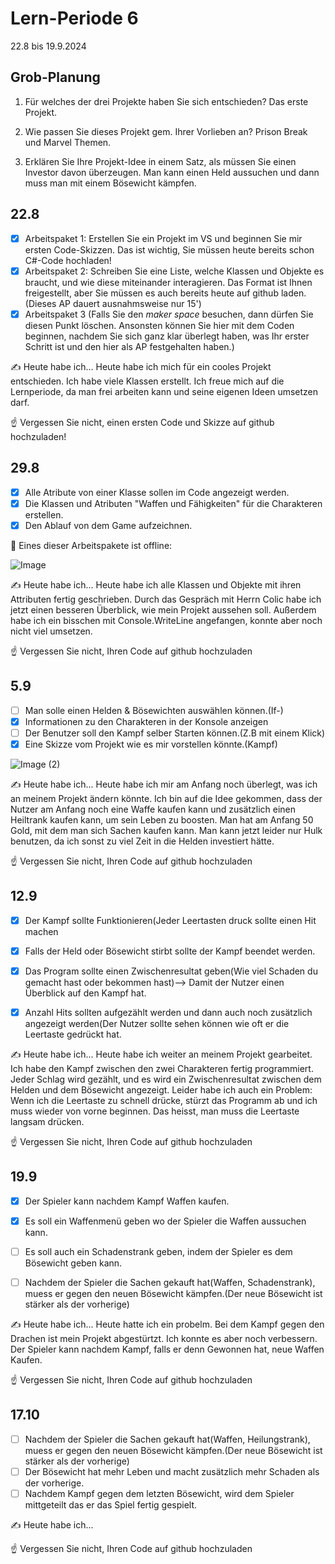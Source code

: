 # Lern-Periode 6

22.8 bis 19.9.2024

## Grob-Planung

1. Für welches der drei Projekte haben Sie sich entschieden?
   Das erste Projekt.
2. Wie passen Sie dieses Projekt gem. Ihrer Vorlieben an?
   Prison Break und Marvel Themen.
   
4. Erklären Sie Ihre Projekt-Idee in einem Satz, als müssen Sie einen Investor davon überzeugen.
   Man kann einen Held aussuchen und dann muss man mit einem Bösewicht kämpfen.

## 22.8

- [X] Arbeitspaket 1: Erstellen Sie ein Projekt im VS und beginnen Sie mir ersten Code-Skizzen. Das ist wichtig, Sie müssen heute bereits schon C#-Code hochladen!
- [X] Arbeitspaket 2: Schreiben Sie eine Liste, welche Klassen und Objekte es braucht, und wie diese miteinander interagieren. Das Format ist Ihnen freigestellt, aber Sie müssen es auch bereits heute auf github laden. (Dieses AP dauert ausnahmsweise nur 15')
- [X] Arbeitspaket 3 (Falls Sie den *maker space* besuchen, dann dürfen Sie diesen Punkt löschen. Ansonsten können Sie hier mit dem Coden beginnen, nachdem Sie sich ganz klar überlegt haben, was Ihr erster Schritt ist und den hier als AP festgehalten haben.)

✍️ Heute habe ich... 
Heute habe ich mich für ein cooles Projekt entschieden. Ich habe viele Klassen erstellt. Ich freue mich auf die Lernperiode, da man frei arbeiten kann und seine eigenen Ideen umsetzen darf. 


☝️ Vergessen Sie nicht, einen ersten Code und Skizze auf github hochzuladen!

## 29.8

- [X] Alle Atribute von einer Klasse sollen im Code angezeigt werden.
- [X] Die Klassen und Atributen "Waffen und Fähigkeiten" für die Charakteren erstellen.
- [X] Den Ablauf von dem Game aufzeichnen.

📵 Eines dieser Arbeitspakete ist offline:

![Image](https://github.com/user-attachments/assets/c8759d2b-01b3-4eb3-973f-8e50bb9fae52)


✍️ Heute habe ich... 
Heute habe ich alle Klassen und Objekte mit ihren Attributen fertig geschrieben. Durch das Gespräch mit Herrn Colic habe ich jetzt einen besseren Überblick, wie mein Projekt aussehen soll. Außerdem habe ich ein bisschen mit Console.WriteLine angefangen, konnte aber noch nicht viel umsetzen.



☝️ Vergessen Sie nicht, Ihren Code auf github hochzuladen

## 5.9
- [ ] Man solle einen Helden & Bösewichten auswählen können.(If-)
- [X] Informationen zu den Charakteren in der Konsole anzeigen
- [ ] Der Benutzer soll den Kampf selber Starten können.(Z.B mit einem Klick)
- [X] Eine Skizze vom Projekt wie es mir vorstellen könnte.(Kampf)
      
![Image (2)](https://github.com/user-attachments/assets/4343a2b4-7c46-4bc9-b7fe-d614e7daf335)


✍️ Heute habe ich... 
Heute habe ich mir am Anfang noch überlegt, was ich an meinem Projekt ändern könnte. Ich bin auf die Idee gekommen, dass der Nutzer am Anfang noch eine Waffe kaufen kann und zusätzlich einen Heiltrank kaufen kann, um sein Leben zu boosten. Man hat am Anfang 50 Gold, mit dem man sich Sachen kaufen kann. Man kann jetzt leider nur Hulk benutzen, da ich sonst zu viel Zeit in die Helden investiert hätte.



☝️ Vergessen Sie nicht, Ihren Code auf github hochzuladen

## 12.9
- [X] Der Kampf sollte Funktionieren(Jeder Leertasten druck sollte einen Hit machen
- [X] Falls der Held oder Bösewicht stirbt sollte der Kampf beendet werden.
- [X] Das Program sollte einen Zwischenresultat geben(Wie viel Schaden du gemacht hast oder bekommen hast)--> Damit der Nutzer einen Überblick auf den Kampf hat.
- [X] Anzahl Hits sollten aufgezählt werden und dann auch noch zusätzlich angezeigt werden(Der Nutzer sollte sehen können wie oft er die Leertaste gedrückt hat.


✍️ Heute habe ich... 
Heute habe ich weiter an meinem Projekt gearbeitet. Ich habe den Kampf zwischen den zwei Charakteren fertig programmiert. Jeder Schlag wird gezählt, und es wird ein Zwischenresultat zwischen dem Helden und dem Bösewicht angezeigt. Leider habe ich auch ein Problem: Wenn ich die Leertaste zu schnell drücke, stürzt das Programm ab und ich muss wieder von vorne beginnen. Das heisst, man muss die Leertaste langsam drücken.



☝️ Vergessen Sie nicht, Ihren Code auf github hochzuladen

## 19.9
- [X] Der Spieler kann nachdem Kampf Waffen kaufen.
- [X] Es soll ein Waffenmenü geben wo der Spieler die Waffen aussuchen kann.
- [ ] Es soll auch ein Schadenstrank geben, indem der Spieler es dem Bösewicht geben kann.
- [ ] Nachdem der Spieler die Sachen gekauft hat(Waffen, Schadenstrank), muess er gegen den neuen Bösewicht kämpfen.(Der neue Bösewicht ist stärker als der vorherige)


✍️ Heute habe ich...
Heute hatte ich ein probelm. Bei dem Kampf gegen den Drachen ist mein Projekt abgestürtzt. Ich konnte es aber noch verbessern. Der Spieler kann nachdem Kampf, falls er denn Gewonnen hat, neue Waffen Kaufen.



☝️ Vergessen Sie nicht, Ihren Code auf github hochzuladen


## 17.10
- [ ] Nachdem der Spieler die Sachen gekauft hat(Waffen, Heilungstrank), muess er gegen den neuen Bösewicht kämpfen.(Der neue Bösewicht ist stärker als der vorherige)
- [ ] Der Bösewicht hat mehr Leben und macht zusätzlich mehr Schaden als der vorherige.
- [ ] Nachdem Kampf gegen dem letzten Bösewicht, wird dem Spieler mittgeteilt das er das Spiel fertig gespielt.

✍️ Heute habe ich...



☝️ Vergessen Sie nicht, Ihren Code auf github hochzuladen



